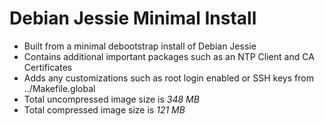 # Debian Jessie Minimal Install

- Built from a minimal debootstrap install of Debian Jessie
- Contains additional important packages such as an NTP Client and CA Certificates
- Adds any customizations such as root login enabled or SSH keys from ../Makefile.global
- Total uncompressed image size is *348 MB*
- Total compressed image size is *121 MB*
